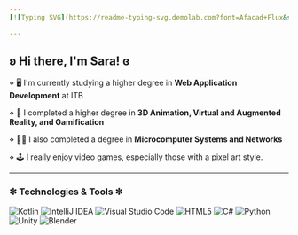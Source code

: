 ```yaml
---
[![Typing SVG](https://readme-typing-svg.demolab.com?font=Afacad+Flux&size=27&pause=1000&color=4103B1&background=C5AAFF00&center=true&vCenter=true&width=435&lines=If+the+code+works%2C+don't+touch+it)](https://git.io/typing-svg)

---
```

## ʚ Hi there, I'm Sara! ɞ 

⋄ :desktop_computer: I'm currently studying a higher degree in **Web Application Development** at ITB

⋄ :space_invader: I completed a higher degree in **3D Animation, Virtual and Augmented Reality, and Gamification**

⋄ :woman_technologist: I also completed a degree in **Microcomputer Systems and Networks**

⋄ :joystick: I really enjoy video games, especially those with a pixel art style.

---
### ✼ Technologies & Tools  ✼

![Kotlin](https://img.shields.io/badge/Kotlin-%230095D5.svg?style=flat-square&logo=kotlin&logoColor=white)
![IntelliJ IDEA](https://img.shields.io/badge/IntelliJ%20IDEA-000000.svg?style=flat-square&logo=intellij-idea&logoColor=white)
![Visual Studio Code](https://img.shields.io/badge/Visual%20Studio%20Code-0078d7.svg?style=flat-square&logo=visual-studio-code&logoColor=white)
![HTML5](https://img.shields.io/badge/HTML5-E34F26?style=flat-square&logo=html5&logoColor=white)
![C#](https://img.shields.io/badge/C%23-239120.svg?style=flat-square&logo=c-sharp&logoColor=white)
![Python](https://img.shields.io/badge/Python-3776AB.svg?style=flat-square&logo=python&logoColor=white)
![Unity](https://img.shields.io/badge/Unity-100000.svg?style=flat-square&logo=unity&logoColor=white)
![Blender](https://img.shields.io/badge/Blender-F5792A.svg?style=flat-square&logo=blender&logoColor=white)





<!--
**SaraTamurejoMora/SaraTamurejoMora** is a ✨ _special_ ✨ repository because its `README.md` (this file) appears on your GitHub profile.

Here are some ideas to get you started:

- 🔭 I’m currently working on ...
- 🌱 I’m currently learning ...
- 👯 I’m looking to collaborate on ...
- 🤔 I’m looking for help with ...
- 💬 Ask me about ...
- 📫 How to reach me: ...
- 😄 Pronouns: ...
- ⚡ Fun fact: ...
-->
